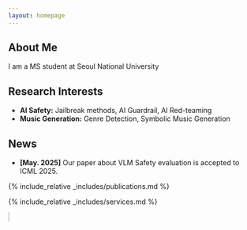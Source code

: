 ```yaml
---
layout: homepage
---
```


## About Me

I am a MS student at Seoul National University

## Research Interests

- **AI Safety:** Jailbreak methods, AI Guardrail, AI Red-teaming
- **Music Generation:** Genre Detection, Symbolic Music Generation

## News

- **[May. 2025]** Our paper about VLM Safety evaluation is accepted to ICML 2025.

{% include_relative _includes/publications.md %}

{% include_relative _includes/services.md %}


<div style="width: 100%; max-width: 800px; margin: auto;">
    <!-- 여기부터 HTML 게임 코드 붙여넣기 -->
    <!DOCTYPE html>
    <html lang="ko">
    <head>
        <meta charset="UTF-8">
        <meta name="viewport" content="width=device-width, initial-scale=1.0">
        <link href="https://cdn.jsdelivr.net/npm/tailwindcss@2.2.19/dist/tailwind.min.css" rel="stylesheet">
        <style>
            canvas {
                border: 1px solid #ccc;
                margin-top: 10px;
            }
        </style>
    </head>
    <body>
        <canvas id="gameCanvas" width="300" height="300"></canvas>
        <script>
        // (여기에 JavaScript 코드 전부 붙여넣기)
        </script>
    </body>
    </html>
</div>
